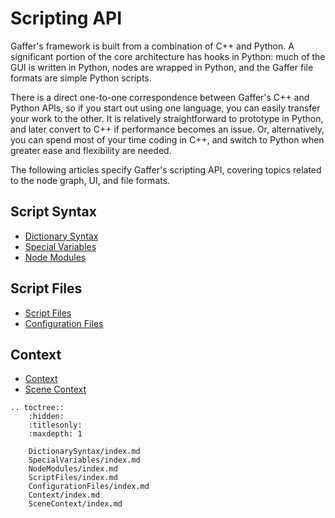 # Scripting API #

Gaffer's framework is built from a combination of C++ and Python. A significant portion of the core architecture has hooks in Python: much of the GUI is written in Python, nodes are wrapped in Python, and the Gaffer file formats are simple Python scripts.

There is a direct one-to-one correspondence between Gaffer's C++ and Python APIs, so if you start out using one language, you can easily transfer your work to the other. It is relatively straightforward to prototype in Python, and later convert to C++ if performance becomes an issue. Or, alternatively, you can spend most of your time coding in C++, and switch to Python when greater ease and flexibility are needed.

The following articles specify Gaffer's scripting API, covering topics related to the node graph, UI, and file formats.


<!-- ## Tutorials ## -->
<!-- Before diving in to the scripting API, we recommend completing the [Scripting Basics tutorial](../Tutorials/ScriptingBasics/index.md). The following tutorials cover more advanced and specialized topics. -->
<!-- - [Tutorial: Querying a Scene](Tutorials/QueryingAScene/index.md) -->
<!-- - [Tutorial: Creating a Configuration File](Tutorials/CreatingConfigurationFile/index.md) -->
<!-- - [Tutorial: Adding a Menu Item](Tutorials/AddingMenuItem/index.md) -->


## Script Syntax ##

- [Dictionary Syntax](DictionarySyntax/index.md)
- [Special Variables](SpecialVariables/index.md)
- [Node Modules](NodeModules/index.md)


## Script Files ##

- [Script Files](ScriptFiles/index.md)
- [Configuration Files](ConfigurationFiles/index.md)


## Context ##

- [Context](Context/index.md)
- [Scene Context](SceneContext/index.md)


<!-- TOC -->

```eval_rst
.. toctree::
    :hidden:
    :titlesonly:
    :maxdepth: 1

    DictionarySyntax/index.md
    SpecialVariables/index.md
    NodeModules/index.md
    ScriptFiles/index.md
    ConfigurationFiles/index.md
    Context/index.md
    SceneContext/index.md
```
